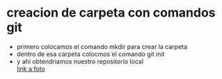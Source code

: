 # creacion de carpeta con comandos git

- primero colocamos el comando mkdir para crear la carpeta 
- dentro de esa carpeta colocmos el comando git init
- y ahi obtendriamos nuestro repositorio local   
[link a foto](../images/captura%203.png)
